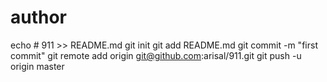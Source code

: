 # author
echo # 911 >> README.md
git init
git add README.md
git commit -m "first commit"
git remote add origin git@github.com:arisal/911.git
git push -u origin master
